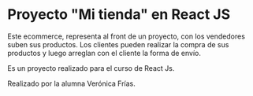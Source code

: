 # Proyecto "Mi tienda"  en React JS

Este ecommerce, representa al front de un proyecto, con los vendedores suben sus productos. Los clientes pueden realizar la compra de sus productos y luego arreglan con el cliente la forma de envío.

Es un proyecto realizado para el curso de React Js. 

Realizado por la alumna Verónica Frías.

    